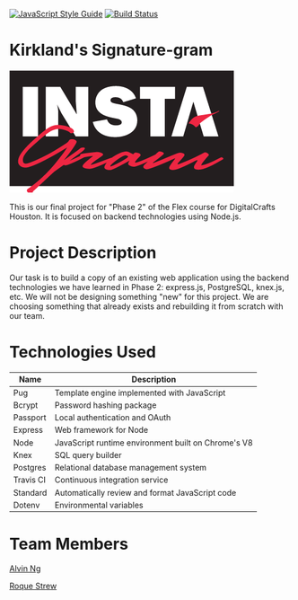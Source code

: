 [![JavaScript Style Guide](https://img.shields.io/badge/code_style-standard-brightgreen.svg)](https://standardjs.com)
[![Build Status](https://travis-ci.org/ngalvin93/kirkland-signature-gram.svg?branch=master)](https://travis-ci.org/ngalvin93/kirkland-signature-gram)
# Kirkland's Signature-gram

![KS Logo](https://github.com/ngalvin93/kirkland-signature-gram/blob/master/kslogo.png?raw=true)

This is our final project for "Phase 2" of the Flex course for DigitalCrafts Houston. It is focused on backend technologies using Node.js.


# Project Description

Our task is to build a copy of an existing web application using the backend technologies we have learned in Phase 2: express.js, PostgreSQL, knex.js, etc. We will not be designing something "new" for this project. We are choosing something that already exists and rebuilding it from scratch with our team.


# Technologies Used
| Name      | Description                                         |
|-----------|-----------------------------------------------------|
| Pug       | Template engine implemented with JavaScript         |
| Bcrypt    | Password hashing package                            |
| Passport  | Local authentication and OAuth                      |
| Express   | Web framework for Node                              |
| Node      | JavaScript runtime environment built on Chrome's V8 |
| Knex      | SQL query builder                                   |
| Postgres  | Relational database management system               |
| Travis CI | Continuous integration service                      |
| Standard  | Automatically review and format JavaScript code     |
| Dotenv    | Environmental variables                             |


# Team Members

[Alvin Ng](https://github.com/ngalvin93)

[Roque Strew](https://github.com/roquestrew)
